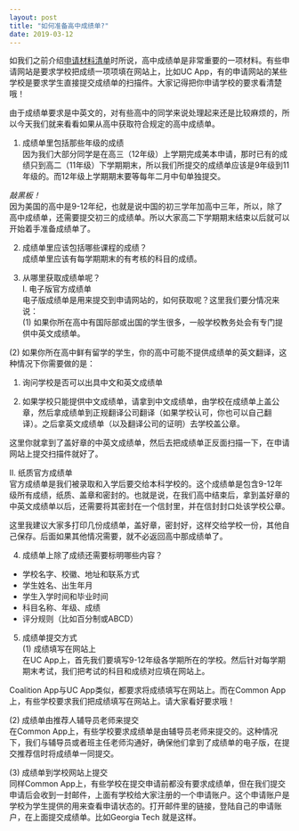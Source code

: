```yaml
---
layout: post
title: "如何准备高中成绩单?"
date: 2019-03-12
---
```


如我们之前介绍[申请材料清单](http://www.tessay.org/blog/2019/02/25/collegeadchecklist)时所说，高中成绩单是非常重要的一项材料。有些申请网站是要求学校把成绩一项项填在网站上，比如UC  App，有的申请网站的某些学校是要求学生直接提交成绩单的扫描件。大家记得把你申请学校的要求看清楚哦！

由于成绩单要求是中英文的，对有些高中的同学来说处理起来还是比较麻烦的，所以今天我们就来看看如果从高中获取符合规定的高中成绩单。

1. 成绩单里包括那些年级的成绩  
因为我们大部分同学是在高三（12年级）上学期完成美本申请，那时已有的成绩只到高二（11年级）下学期期末，所以我们所提交的成绩单应该是9年级到11年级的。而12年级上学期期末要等每年二月中旬单独提交。

*敲黑板！*  
因为美国的高中是9-12年纪，也就是说中国的初三学年加高中三年，所以，除了高中成绩单，还需要提交初三的成绩单。所以大家高二下学期期末结束以后就可以开始着手准备成绩单了。

2. 成绩单里应该包括哪些课程的成绩？  
成绩单里应该有每学期期末的有考核的科目的成绩。

3. 从哪里获取成绩单呢？  
 I. 电子版官方成绩单  
 电子版成绩单是用来提交到申请网站的，如何获取呢？这里我们要分情况来说：  
  (1) 如果你所在高中有国际部或出国的学生很多，一般学校教务处会有专门提供中英文成绩单。

  (2) 如果你所在高中鲜有留学的学生，你的高中可能不提供成绩单的英文翻译，这种情况下你需要做的是：  
   1) 询问学校是否可以出具中文和英文成绩单

   2) 如果学校只能提供中文成绩单，请拿到中文成绩单，由学校在成绩单上盖公章，然后拿成绩单到正规翻译公司翻译（如果学校认可，你也可以自己翻译）。之后拿英文成绩单（以及翻译公司的证明）去学校盖公章。

 这里你就拿到了盖好章的中英文成绩单，然后去把成绩单正反面扫描一下，在申请网站上提交扫描件就好了。

 II. 纸质官方成绩单  
 官方成绩单是我们被录取和入学后要交给本科学校的。这个成绩单是包含9-12年级所有成绩，纸质、盖章和密封的。也就是说，在我们高中结束后，拿到盖好章的中英文成绩单以后，还需要将其密封在一个信封里，并在信封封口处该学校公章。

 这里我建议大家多打印几份成绩单，盖好章，密封好，这样交给学校一份，其他自己保存。后面如果其他情况需要，就不必返回高中那成绩单了。

4. 成绩单上除了成绩还需要标明哪些内容？  
 * 学校名字、校徽、地址和联系方式
 * 学生姓名、出生年月
 * 学生入学时间和毕业时间
 * 科目名称、年级、成绩
 * 评分规则（比如百分制或ABCD）

5. 成绩单提交方式  
 (1) 成绩填写在网站上  
 在UC App上，首先我们要填写9-12年级各学期所在的学校。然后针对每学期期末考试，我们把考试的科目和成绩对应填在网站上。

 Coalition App与UC App类似，都要求将成绩填写在网站上。而在Common App上，有些学校要求我们把成绩填写在网站上。请大家看好要求哦！

 (2) 成绩单由推荐人辅导员老师来提交  
 在Common App上，有些学校要求成绩单是由辅导员老师来提交的。这种情况下，我们与辅导员或者班主任老师沟通好，确保他们拿到了成绩单的电子版，在提交推荐信时将成绩单一同提交。

 (3) 成绩单到学校网站上提交  
 同样Common App上，有些学校在提交申请前都没有要求成绩单，但在我们提交申请后会收到一封邮件，上面有学校给大家注册的一个申请账户。这个申请账户是学校为学生提供的用来查看申请状态的。打开邮件里的链接，登陆自己的申请账户，在上面提交成绩单。比如Georgia Tech 就是这样。
